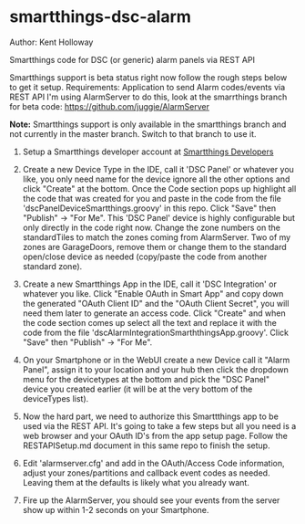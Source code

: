 smartthings-dsc-alarm
=====================

Author: Kent Holloway <drizit at gmail dot com>

Smartthings code for DSC (or generic) alarm panels via REST API

Smartthings support is beta status right now follow the rough steps below to get it setup.
Requirements:
  Application to send Alarm codes/events via REST API
  I'm using AlarmServer to do this, look at the smarrthings branch for beta code:
    https://github.com/juggie/AlarmServer

**Note:** Smartthings support is only available in the smartthings branch and not currently in the master branch. Switch to that branch to use it.

1. Setup a Smartthings developer account at [Smartthings Developers](https://graph.api.smartthings.com)

2. Create a new Device Type in the IDE, call it 'DSC Panel' or whatever you like, you only need name for the device ignore all the other options and click "Create" at the bottom. Once the Code section pops up highlight all the code that was created for you and paste in the code from the file 'dscPanelDeviceSmartthings.groovy' in this repo. Click "Save" then "Publish" -> "For Me". This 'DSC Panel' device is highly configurable but only directly in the code right now. Change the zone numbers on the standardTiles to match the zones coming from AlarmServer. Two of my zones are GarageDoors, remove them or change them to the standard open/close device as needed (copy/paste the code from another standard zone).

3. Create a new Smartthings App in the IDE, call it 'DSC Integration' or whatever you like. Click "Enable OAuth in Smart App" and copy down the generated "OAuth Client ID" and the "OAuth Client Secret", you will need them later to generate an access code. Click "Create" and when the code section comes up select all the text and replace it with the code from the file 'dscAlarmIntegrationSmarththingsApp.groovy'.  Click "Save" then "Publish" -> "For Me".

4. On your Smartphone or in the WebUI create a new Device call it "Alarm Panel", assign it to your location and your hub then click the dropdown menu for the devicetypes at the bottom and pick the "DSC Panel" device you created earlier (it will be at the very bottom of the deviceTypes list).

5. Now the hard part, we need to authorize this Smarttthings app to be used via the REST API.
   It's going to take a few steps but all you need is a web browser and your OAuth ID's from the app setup page.
   Follow the RESTAPISetup.md document in this same repo to finish the setup.

6. Edit 'alarmserver.cfg' and add in the OAuth/Access Code information, adjust your zones/partitions and callback event codes as needed. Leaving them at the defaults is likely what you already want.

7. Fire up the AlarmServer, you should see your events from the server show up within 1-2 seconds on your Smartphone.

